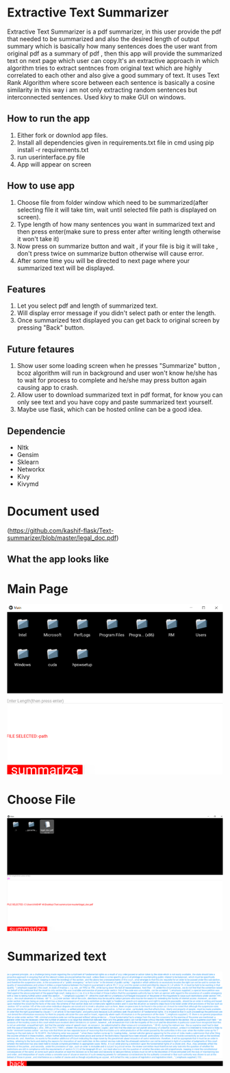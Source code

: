 # Extractive Text Summarizer
Extractive Text Summarizer is a pdf summarizer, in this user provide the pdf that needed to be summarized and also the desired length of output summary which is basically how many sentences does the user want from original pdf as a summary of pdf , then this app will provide the summarized text on next page which user can copy.It's an extractive approach in which algorithm tries to extract sentnces from original text which are highly correlated to each other and also give a good summary of text. It uses Text Rank Algorithm where score between each sentence is basically a cosine similarity in this way  i am not only extracting random sentences but interconnected sentences. Used kivy to make GUI on windows.

## How to run the app
1. Either fork or downlod app files.
2. Install all dependencies given in requirements.txt file in cmd using  pip install -r requirements.txt
3. run userinterface.py file
4. App will appear on screen

## How to use app
1. Choose file from folder window which need to be summarized(after selecting file it will take tim, wait until selected file path is displayed on screen).
2. Type length of how many sentences you want in summarized text and then press enter(make sure to press enter after writing length otherwise it won't take it)
3. Now press on summarize button and wait , if your file is big it will take , don't press twice on summarize button otherwise will cause error.
4. After some time you will be directed to next page where your summarized text will be displayed.

## Features
1. Let you select pdf and length of summarized text.
2. Will display error message if you didn't select path or enter the length.
3. Once summarized text displayed you can get back to original screen by pressing "Back" button.

## Future fetaures
1. Show user some loading screen when he presses "Summarize" button , bcoz algorithm will run in background and user won't know he/she has to wait for process to complete and he/she may press button again causing app to crash.
2. Allow user to download summarized text in pdf format, for know you can only see text and you have copy and paste summarized text yourself.
3. Maybe use flask, which can be hosted online can be a good idea.


## Dependencie
- Nltk
- Gensim
- Sklearn
- Networkx
- Kivy
- Kivymd


# Document used

(https://github.com/kashif-flask/Text-summarizer/blob/master/legal_doc.pdf)



## What the app looks like



# Main Page

![alt text](https://github.com/kashif-flask/Text-summarizer/blob/master/images/main_page.PNG)





# Choose File

![alt text](https://github.com/kashif-flask/Text-summarizer/blob/master/images/Choose.PNG)







# Summarized text

![alt text](https://github.com/kashif-flask/Text-summarizer/blob/master/images/summarized_text.PNG)
